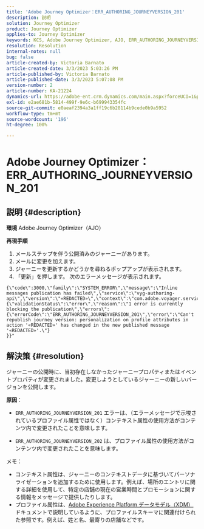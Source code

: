 ```yaml
---
title: 'Adobe Journey Optimizer：ERR_AUTHORING_JOURNEYVERSION_201'
description: 説明
solution: Journey Optimizer
product: Journey Optimizer
applies-to: Journey Optimizer
keywords: KCS, Adobe Journey Optimizer, AJO, ERR_AUTHORING_JOURNEYVERSION_201, ジャーニーが公開されていません
resolution: Resolution
internal-notes: null
bug: false
article-created-by: Victoria Barnato
article-created-date: 3/3/2023 5:03:26 PM
article-published-by: Victoria Barnato
article-published-date: 3/3/2023 5:07:08 PM
version-number: 2
article-number: KA-21224
dynamics-url: https://adobe-ent.crm.dynamics.com/main.aspx?forceUCI=1&pagetype=entityrecord&etn=knowledgearticle&id=59971c4e-e5b9-ed11-83fe-6045bd006b25
exl-id: e2ae681b-5814-499f-9e6c-b699943354fc
source-git-commit: e0aeaf2394a3a1ff19c6b28114b9cede0b9a5952
workflow-type: tm+mt
source-wordcount: '196'
ht-degree: 100%

---
```


# Adobe Journey Optimizer：ERR_AUTHORING_JOURNEYVERSION_201

## 説明 {#description}

<b>環境</b>
Adobe Journey Optimizer（AJO）


<b>再現手順</b>
1. メールステップを伴う公開済みのジャーニーがあります。
2. メールに変更を加えます。
3. ジャーニーを更新するかどうかを尋ねるポップアップが表示されます。
4. 「更新」を押します。 次のエラーメッセージが表示されます。



```
{\"code\":3000,\"family\":\"SYSTEM_ERROR\",\"message\":\"Inline messages publication has failed\",\"service\":\"vyg-authoring-api\",\"version\":\"«REDACTED»\",\"context\":\"com.adobe.voyager.service.authoring.restapis.v1_0.JourneyVersionsService:1864\",\"uid\":\"«REDACTED»\",\"extraInfo\":{\"validationStatus\":\"error\",\"reason\":\"1 error is currently blocking the publication\",\"errors\":
{\"errorCode\":\"ERR_AUTHORING_JOURNEYVERSION_201\",\"error\":\"Can't republish journey version: personalization on profile attributes in action '«REDACTED»' has changed in the new published message '«REDACTED»'.\"}
}}"
```



## 解決策 {#resolution}


ジャーニーの公開時に、当初存在しなかったジャーニープロパティまたはイベントプロパティが変更されました。変更しようとしているジャーニーの新しいバージョンを公開します。


<b>原因</b>：
- `ERR_AUTHORING_JOURNEYVERSION_201` エラーは、（エラーメッセージで示唆されているプロファイル属性ではなく）コンテキスト属性の使用方法がコンテンツ内で変更されたことを意味します。


- `ERR_AUTHORING_JOURNEYVERSION_202` は、プロファイル属性の使用方法がコンテンツ内で変更されたことを意味します。


メモ：

- コンテキスト属性は、ジャーニーのコンテキストデータに基づいてパーソナライゼーションを追加するために使用します。例えば、場所のエントリに関する詳細を使用して、特定の店舗の現在の営業時間とプロモーションに関する情報をメッセージで提供したりします。
- プロファイル属性は、[Adobe Experience Platform データモデル（XDM）](https://experienceleague.adobe.com/docs/experience-platform/xdm/home.html?lang=ja)ドキュメントで説明しているように、プロファイルスキーマに関連付けられた参照です。例えば、姓と名、最寄りの店舗などです。
